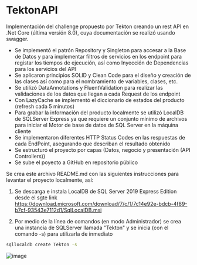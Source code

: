 # TektonAPI
Implementación del challenge propuesto por Tekton creando un rest API en .Net Core (última versión 8.0), cuya documentación se realizó usando swagger.

- Se implementó el patrón Repository y Singleton para accesar a la Base de Datos y para implementar filtros de servicios en los endpoint para registar los tiempos de ejecución, así como Inyección de Dependencias para los servicios del API
- Se aplicaron principios SOLID y Clean Code para el diseño y creación de las clases así como para el nombramiento de variables, clases, etc.
- Se utilizó DataAnnotations y FluentValidation para realizar las validaciones de los datos que llegan a cada Request de los endpoint
- Con LazyCache se implementó el diccionario de estados del producto (refresh cada 5 minutos)
- Para grabar la información del producto localmente se utilizó LocalDB de SQLServer Express ya que requiere un conjunto mínimo de archivos para iniciar el Motor de base de datos de SQL Server en la máquina cliente
- Se implementaron diferentes HTTP Status Codes en las respuestas de cada EndPoint, asegurando que describan el resultado obtenido
- Se estructuró el proyecto por capas (Datos, negocio y presentación (API Controllers))
- Se sube el poyecto a GitHub en repositorio público

 Se crea este archivo README.md con las siguientes instrucciones para levantar el proyecto localmente, así:

1) Se descarga e instala LocalDB de SQL Server 2019 Express Edition desde el sgte link
https://download.microsoft.com/download/7/c/1/7c14e92e-bdcb-4f89-b7cf-93543e7112d1/SqlLocalDB.msi

2) Por medio de la línea de comandos (en modo Administrador) se crea una instancia de SQLServer llamada "Tekton" y se inicia (con el comando -s) para utilizarla de inmediato
   
```bash
sqllocaldb create Tekton -s
```
![image](https://github.com/wildergallego/TektonAPI/assets/59023933/063045ee-fe45-408e-b11d-4b956ed93d4b)


